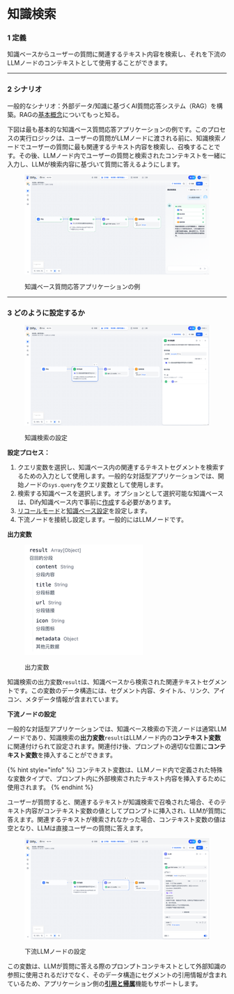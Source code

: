 # 知識検索

### 1 定義

知識ベースからユーザーの質問に関連するテキスト内容を検索し、それを下流のLLMノードのコンテキストとして使用することができます。

***

### 2 シナリオ

一般的なシナリオ：外部データ/知識に基づくAI質問応答システム（RAG）を構築。RAGの[基本概念](../../../learn-more/extended-reading/retrieval-augment/)についてもっと知る。

下図は最も基本的な知識ベース質問応答アプリケーションの例です。このプロセスの実行ロジックは、ユーザーの質問がLLMノードに渡される前に、知識検索ノードでユーザーの質問に最も関連するテキスト内容を検索し、召喚することです。その後、LLMノード内でユーザーの質問と検索されたコンテキストを一緒に入力し、LLMが検索内容に基づいて質問に答えるようにします。

<figure><img src="../../../.gitbook/assets/image (193).png" alt=""><figcaption><p>知識ベース質問応答アプリケーションの例</p></figcaption></figure>

***

### 3 どのように設定するか

<figure><img src="../../../.gitbook/assets/image (2) (1) (1) (1) (1).png" alt=""><figcaption><p>知識検索の設定</p></figcaption></figure>

**設定プロセス：**

1. クエリ変数を選択し、知識ベース内の関連するテキストセグメントを検索するための入力として使用します。一般的な対話型アプリケーションでは、開始ノードの`sys.query`をクエリ変数として使用します。
2. 検索する知識ベースを選択します。オプションとして選択可能な知識ベースは、Dify知識ベース内で事前に[作成](../../knowledge-base/create\_knowledge\_and\_upload\_documents.md#id-1-chuang-jian-zhi-shi-ku)する必要があります。
3. [リコールモード](../../../learn-more/extended-reading/retrieval-augment/retrieval.md)と[知識ベース設定](../../knowledge-base/knowledge\_and\_documents\_maintenance.md#id-8-zhi-shi-ku-she-zhi)を設定します。
4. 下流ノードを接続し設定します。一般的にはLLMノードです。

**出力変数**

<figure><img src="../../../.gitbook/assets/image (199).png" alt="" width="272"><figcaption><p>出力変数</p></figcaption></figure>

知識検索の出力変数`result`は、知識ベースから検索された関連テキストセグメントです。この変数のデータ構造には、セグメント内容、タイトル、リンク、アイコン、メタデータ情報が含まれています。

**下流ノードの設定**

一般的な対話型アプリケーションでは、知識ベース検索の下流ノードは通常LLMノードであり、知識検索の**出力変数**`result`はLLMノード内の**コンテキスト変数**に関連付けられて設定されます。関連付け後、プロンプトの適切な位置に**コンテキスト変数**を挿入することができます。

{% hint style="info" %}
コンテキスト変数は、LLMノード内で定義された特殊な変数タイプで、プロンプト内に外部検索されたテキスト内容を挿入するために使用されます。
{% endhint %}

ユーザーが質問すると、関連するテキストが知識検索で召喚された場合、そのテキスト内容がコンテキスト変数の値としてプロンプトに挿入され、LLMが質問に答えます。関連するテキストが検索されなかった場合、コンテキスト変数の値は空となり、LLMは直接ユーザーの質問に答えます。

<figure><img src="../../../.gitbook/assets/image (3) (1) (1) (1) (1).png" alt=""><figcaption><p>下流LLMノードの設定</p></figcaption></figure>

この変数は、LLMが質問に答える際のプロンプトコンテキストとして外部知識の参照に使用されるだけでなく、そのデータ構造にセグメントの引用情報が含まれているため、アプリケーション側の[**引用と帰属**](../../knowledge-base/retrieval\_test\_and\_citation.md#id-2-yin-yong-yu-gui-shu)機能もサポートします。